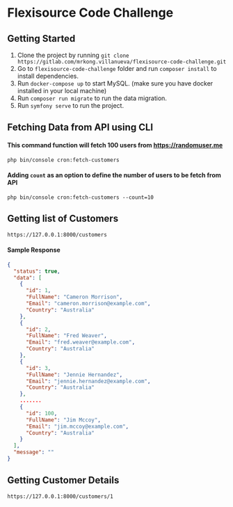 # Flexisource Code Challenge

## Getting Started
1. Clone the project by running `git clone https://gitlab.com/mrkong.villanueva/flexisource-code-challenge.git` 
1. Go to `flexisource-code-challenge` folder and run `composer install` to install dependencies.
1. Run `docker-compose up` to start MySQL. (make sure you have docker installed in your local machine)
1. Run `composer run migrate` to run the data migration.
1. Run `symfony serve` to run the project.

## Fetching Data from API using CLI
#### This command function will fetch 100 users from https://randomuser.me
`php bin/console cron:fetch-customers`

#### Adding `count` as an option to define the number of users to be fetch from API
`php bin/console cron:fetch-customers --count=10`

## Getting list of Customers
`https://127.0.0.1:8000/customers`

#### Sample Response
```json
{
  "status": true,
  "data": [
    {
      "id": 1,
      "FullName": "Cameron Morrison",
      "Email": "cameron.morrison@example.com",
      "Country": "Australia"
    },
    {
      "id": 2,
      "FullName": "Fred Weaver",
      "Email": "fred.weaver@example.com",
      "Country": "Australia"
    },
    {
      "id": 3,
      "FullName": "Jennie Hernandez",
      "Email": "jennie.hernandez@example.com",
      "Country": "Australia"
    },
    .......
    {
      "id": 100,
      "FullName": "Jim Mccoy",
      "Email": "jim.mccoy@example.com",
      "Country": "Australia"
    }
  ],
  "message": ""
}
```

## Getting Customer Details
`https://127.0.0.1:8000/customers/1`
